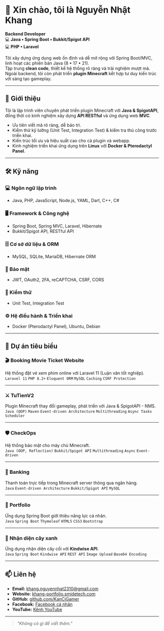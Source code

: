 # 👋 Xin chào, tôi là Nguyễn Nhật Khang

**Backend Developer**  
💻 **Java • Spring Boot • Bukkit/Spigot API**  
💻 **PHP • Laravel**

Tôi xây dựng ứng dụng web ổn định và dễ mở rộng với Spring Boot/MVC, linh hoạt các phiên bản Java (8 • 17 • 21).  
Tập trung **clean code**, thiết kế hệ thống rõ ràng và trải nghiệm mượt mà.  
Ngoài backend, tôi còn phát triển **plugin Minecraft** kết hợp tư duy kiến trúc với sáng tạo gameplay.

---

## 📖 Giới thiệu

Tôi là lập trình viên chuyên phát triển plugin Minecraft với **Java & SpigotAPI**,  
đồng thời có kinh nghiệm xây dựng **API RESTful** và ứng dụng web **MVC**.

- Ưu tiên viết mã rõ ràng, dễ bảo trì.
- Kiểm thử kỹ lưỡng (Unit Test, Integration Test) & kiểm tra thủ công trước triển khai.
- Kiến trúc tối ưu và hiệu suất cao cho cả plugin và webapp.
- Kinh nghiệm triển khai ứng dụng trên **Linux** với **Docker & Pterodactyl Panel**.

---

## 🛠 Kỹ năng

### 💻 Ngôn ngữ lập trình
- Java, PHP, JavaScript, Node.js, YAML, Dart, C++, C#

### 🖥 Framework & Công nghệ
- Spring Boot, Spring MVC, Laravel, Hibernate
- Bukkit/Spigot API, RESTful API

### 🗄 Cơ sở dữ liệu & ORM
- MySQL, SQLite, MariaDB, Hibernate ORM

### 🔐 Bảo mật
- JWT, OAuth2, 2FA, reCAPTCHA, CSRF, CORS

### 🧪 Kiểm thử
- Unit Test, Integration Test

### ⚙️ Hệ điều hành & Triển khai
- Docker (Pterodactyl Panel), Ubuntu, Debian

---

## 🚀 Dự án tiêu biểu

### 🎬 **Booking Movie Ticket Website**
Hệ thống đặt vé xem phim online với Laravel 11 (Luận văn tốt nghiệp).  
`Laravel 11` `PHP 8.2+` `Eloquent ORM` `MySQL` `Caching` `CSRF Protection`

---

### ⚔️ **TuTienV2**
Plugin Minecraft thay đổi gameplay, phát triển với Java & SpigotAPI - NMS.  
`Java (OOP)` `Maven` `Event-driven Architecture` `Multithreading` `Async Tasks` `Scheduler`

---

### 🛡 **CheckOps**
Hệ thống bảo mật cho máy chủ Minecraft.  
`Java (OOP, Reflection)` `Bukkit/Spigot API` `Multithreading` `Async` `Event-driven`

---

### 🏦 **Banking**
Thanh toán trực tiếp trong Minecraft server thông qua ngân hàng.  
`Java` `Event-driven Architecture` `Bukkit/Spigot API` `MySQL`

---

### 💼 **Portfolio**
Ứng dụng Spring Boot giới thiệu năng lực cá nhân.  
`Java` `Spring Boot` `Thymeleaf` `HTML5` `CSS3` `Bootstrap`

---

### 🌱 **Nhận diện cây xanh**
Ứng dụng nhận diện cây cối với **Kindwise API**.  
`Java` `Spring Boot` `Kindwise API` `REST API` `Image Upload` `Base64 Encoding`

---

## 📫 Liên hệ

- **Email:** [khang.nguyennhat2310@gmail.com](mailto:khang.nguyennhat2310@gmail.com)  
- **Website:** [khang-portfolio.smidetech.com](http://khang-portfolio.smidetech.com)  
- **GitHub:** [github.com/KanCiGamer](https://github.com/KanCiGamer)  
- **Facebook:** [Facebook cá nhân](https://www.facebook.com/KanCIGamer)  
- **YouTube:** [Kênh YouTube](https://www.youtube.com/@KanCIGamer)  

---

> _"Không có gì để viết thêm."_  
